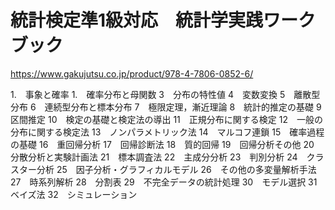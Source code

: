 # 統計検定準1級対応　統計学実践ワークブック

https://www.gakujutsu.co.jp/product/978-4-7806-0852-6/

1.　事象と確率
1.　確率分布と母関数
3　分布の特性値
4　変数変換
5　離散型分布
6　連続型分布と標本分布
7　極限定理，漸近理論
8　統計的推定の基礎
9　区間推定
10　検定の基礎と検定法の導出
11　正規分布に関する検定
12　一般の分布に関する検定法
13　ノンパラメトリック法
14　マルコフ連鎖
15　確率過程の基礎
16　重回帰分析
17　回帰診断法
18　質的回帰
19　回帰分析その他
20　分散分析と実験計画法
21　標本調査法
22　主成分分析
23　判別分析
24　クラスター分析
25　因子分析・グラフィカルモデル
26　その他の多変量解析手法
27　時系列解析
28　分割表
29　不完全データの統計処理
30　モデル選択
31　ベイズ法
32　シミュレーション
